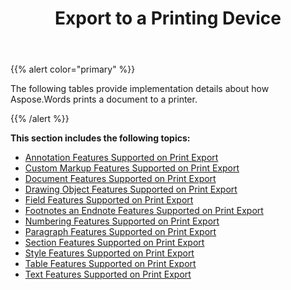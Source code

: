 ﻿---
title: Export to a Printing Device
description: "Aspose.Words for .NET allows you to work with different features supported when saving to printing device."
type: docs
weight: 20
url: /net/export-to-a-printing-device/
---

{{% alert color="primary" %}} 

The following tables provide implementation details about how Aspose.Words prints a document to a printer.

{{% /alert %}} 

**This section includes the following topics:** 

- [Annotation Features Supported on Print Export](/words/net/annotation-features-supported-on-print-export/)
- [Custom Markup Features Supported on Print Export](/words/net/custom-markup-features-supported-on-print-export/)
- [Document Features Supported on Print Export](/words/net/document-features-supported-on-print-export/)
- [Drawing Object Features Supported on Print Export](/words/net/drawing-object-features-supported-on-print-export/)
- [Field Features Supported on Print Export](/words/net/field-features-supported-on-print-export/)
- [Footnotes an Endnote Features Supported on Print Export](/words/net/footnotes-and-endnote-features-supported-on-print-export/)
- [Numbering Features Supported on Print Export](/words/net/numbering-features-supported-on-print-export/)
- [Paragraph Features Supported on Print Export](/words/net/paragraph-features-supported-on-print-export/)
- [Section Features Supported on Print Export](/words/net/section-features-supported-on-print-export/)
- [Style Features Supported on Print Export](/words/net/style-features-supported-on-print-export/)
- [Table Features Supported on Print Export](/words/net/table-features-supported-on-print-export/)
- [Text Features Supported on Print Export](/words/net/text-features-supported-on-print-export/)
